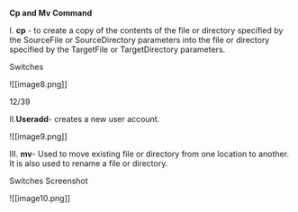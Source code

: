 **Cp and Mv Command**

I. **cp** - to create a copy of the contents of the file or directory specified by the SourceFile or SourceDirectory parameters into the file or directory specified by the TargetFile or TargetDirectory parameters.

Switches

![[image8.png]]

12/39

II.**Useradd**- creates a new user account.

![[image9.png]]

III. **mv**- Used to move existing file or directory from one location to another. It is also used to rename a file or directory.

Switches Screenshot

![[image10.png]]